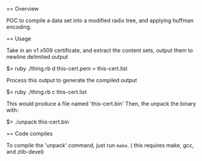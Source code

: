 == Overview

POC to compile a data set into a modified radix tree, 
and applying huffman encoding.


== Usage

Take in an v1 x509 certificate, and extract the 
content sets, output them to newline delimited output

  $> ruby ./thing.rb d this-cert.pem > this-cert.list

Process this output to generate the compiled output

  $> ruby ./thing.rb c this-cert.list

This would produce a file named 'this-cert.bin'
Then, the unpack the binary with:

  $> ./unpack this-cert.bin


== Code compiles

To compile the 'unpack' command, just run `make`.
( this requires make, gcc, and zlib-devel)

